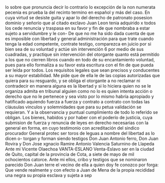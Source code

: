 lo sobre que pronuncia decir lo contrario lo excepción de
la non numerata pecenia es prueba la del recinto termino
en español y más del caso. En cuya virtud se desiste guita y apar
lo del derecho de patronato posesion dominio y señorío que al citado exclavo Juan Leon tenia adquirido x todos los cede renuncia y traspasa en su favor y fin de que nombraba a estar sujeto a servidumbre y le con-
De que no me ha sido dada cuenta de que es imposible con libertad y general administración para que trate cuando tenga la edad competente, contrate testigo, comparezca en juicio por si bien sea de su voluntad y actúe sin intervención
6 por medio de sus cuadradas,
y practique sin intervención del otorgante
quanto está permitido a los que no
cierren libros cuando en todo de su encantamiento
voluntad, pues para ello formaliza a su favor esta escritura con
el fin de que pueda ser leída por todos.
Los requisitos legales que sean precisos y conducentes a su mayor estabilidad. Me pide que de ella le de las copias autorizadas que quiera para su resguardo, y se obliga el otorgante a no reclamar ni contradecir en
manera alguna es la libertad y si lo hiciera quien no se le organiza admita en tribunal alguien como no lo es quien intenta acción o derecho que no le pertenece y sea visto por lo mismo habría apropiado y hatificado
aquiendo fuerza a fuerza y contrato a contrato con todas las cláusulas vinculos y solemnidades que para su petua validación se requieran. Y a la observancia y puntual cumplimiento de todo lo referido se obligan.
Los bienes, habidos y por haber con el poderío de justicia, cuya submision de fuerza y renuncia de leyes en derecho necesarias con la general en forma, en cuyo testimonio con acreditación del sindico procurador General protec
ser toros de leguas a nombre del libertad as lo dicen o- 
torgan y forman siendo testigos Don Juan Antonio 
ferro, Don Juan Rovira y Don Jose xgnacio Ramire
Antonio Valencia
Saturnino de Llapeda
Ante mi Vicente Olaechoa
VANTA-ESLANO
Venta-Eslavo
ser en la ciudad de Quito, capital de la provincia de Cota, a siete de mayo de mil ochocientos catorce. Ante mi ellos, cribo y testigos que se nominaron parecido Don Juan
terre el vecino de ella a quien doy fe conozco por forga: Que
vende realmente y con efecto a Juan de Mena de la
propia recididad una negra su propia esclava y sujeta a sep